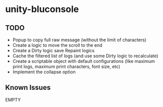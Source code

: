 unity-bluconsole
=======================


TODO
-----

* Popup to copy full raw message (without the limit of characters)
* Create a logic to move the scroll to the end
* Create a Dirty logic save Repaint logics
* Cache the filtered list of logs (and use some Dirty logic to recalculate)
* Create a scriptable object with default configurations (like maximum print logs, maximum print characters, font size, etc)
* Implement the collapse option

Known Issues
------------

EMPTY
